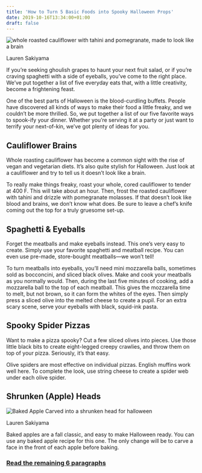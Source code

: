 ```yaml
---
title: 'How to Turn 5 Basic Foods into Spooky Halloween Props'
date: 2019-10-16T13:34:00+01:00
draft: false
---
```


![whole roasted cauliflower with tahini and pomegranate, made to look like a brain](https://www.lifesavvy.com/p/uploads/2019/10/ff32e94d-e1571157341770.jpg)

Lauren Sakiyama

If you’re seeking ghoulish grapes to haunt your next fruit salad, or if you’re craving spaghetti with a side of eyeballs, you’ve come to the right place. We’ve put together a list of five everyday eats that, with a little creativity, become a frightening feast.

One of the best parts of Halloween is the blood-curdling buffets. People have discovered all kinds of ways to make their food a little freaky, and we couldn’t be more thrilled. So, we put together a list of our five favorite ways to spook-ify your dinner. Whether you’re serving it at a party or just want to terrify your next-of-kin, we’ve got plenty of ideas for you.

Cauliflower Brains
------------------

Whole roasting cauliflower has become a common sight with the rise of vegan and vegetarian diets. It’s also quite stylish for Halloween. Just look at a cauliflower and try to tell us it doesn’t look like a brain.

To really make things freaky, roast your whole, cored cauliflower to tender at 400 F. This will take about an hour. Then, frost the roasted cauliflower with tahini and drizzle with pomegranate molasses. If that doesn’t look like blood and brains, we don’t know what does. Be sure to leave a chef’s knife coming out the top for a truly gruesome set-up.

Spaghetti & Eyeballs
--------------------

Forget the meatballs and make eyeballs instead. This one’s very easy to create. Simply use your favorite spaghetti and meatball recipe. You can even use pre-made, store-bought meatballs—we won’t tell!

To turn meatballs into eyeballs, you’ll need mini mozzarella balls, sometimes sold as bocconcini, and sliced black olives. Make and cook your meatballs as you normally would. Then, during the last five minutes of cooking, add a mozzarella ball to the top of each meatball. This gives the mozzarella time to melt, but not brown, so it can form the whites of the eyes. Then simply press a sliced olive into the melted cheese to create a pupil. For an extra scary scene, serve your eyeballs with black, squid-ink pasta.

Spooky Spider Pizzas
--------------------

Want to make a pizza spooky? Cut a few sliced olives into pieces. Use those little black bits to create eight-legged creepy crawlies, and throw them on top of your pizza. Seriously, it’s that easy.

Olive spiders are most effective on individual pizzas. English muffins work well here. To complete the look, use string cheese to create a spider web under each olive spider.

Shrunken (Apple) Heads
----------------------

![Baked Apple Carved into a shrunken head for halloween ](https://www.lifesavvy.com/p/uploads/2019/10/669245ec.jpg)

Lauren Sakiyama

Baked apples are a fall classic, and easy to make Halloween ready. You can use any baked apple recipe for this one. The only change will be to carve a face in the front of each apple before baking.

### [Read the remaining 6 paragraphs](https://www.lifesavvy.com/10081/how-to-turn-five-basic-foods-into-spooky-halloween-props/)